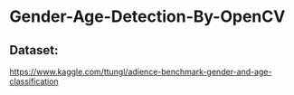# Gender-Age-Detection-By-OpenCV


## Dataset:
https://www.kaggle.com/ttungl/adience-benchmark-gender-and-age-classification
